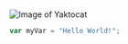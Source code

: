 # 
![Image of Yaktocat](https://octodex.github.com/images/yaktocat.png)
``` javascript
var myVar = "Hello World!";
```
